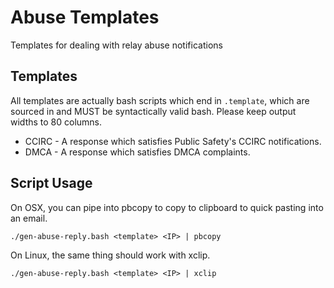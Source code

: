 # Abuse Templates
Templates for dealing with relay abuse notifications

## Templates

All templates are actually bash scripts which end in `.template`, which are sourced in and MUST be syntactically valid bash. Please keep output widths to 80 columns.

*	CCIRC - A response which satisfies Public Safety's CCIRC notifications.
*	DMCA - A response which satisfies DMCA complaints.

## Script Usage

On OSX, you can pipe into pbcopy to copy to clipboard to quick pasting into an email.

```
./gen-abuse-reply.bash <template> <IP> | pbcopy
```

On Linux, the same thing should work with xclip.

```
./gen-abuse-reply.bash <template> <IP> | xclip
```

